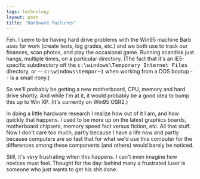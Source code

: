 ```yaml
---
tags: technology
layout: post
title: "Hardware failures"
---
```




Feh. I seem to be having hard drive problems with the Win95 machine Barb uses for work (create tests, log grades, etc.) and we both use to track our finances, scan photos, and play the occasional game. Running scandisk just hangs, multiple times, on a particular directory. (The fact that it's an IE5-specific subdirectory off the <tt>c:\windows\Temporary Internet Files</tt> 
directory, or -- <tt>c:\windows\tempor~1</tt> when working from a DOS bootup -- is a small irony.)

<p>So we'll probably be getting a new motherboard, CPU, memory and hard drive shortly. And while I'm at it, it would probably be a good idea to bump this up to Win XP. (It's currently on Win95 OSR2.)</p>

<p>In doing a little hardware research I realize how out of it I am, and how quickly that happens. I used to be more up on the latest graphics boards, motherboard chipsets, memory speed fact versus fiction, etc. All that stuff. Now I don't care too much, partly because I have a life now and partly because computers are so fast that for what we'd use this computer for the differences among these components (and others) would barely be noticed.</p>

<p>Still, it's very frustrating when this happens. I can't even imagine how novices must feel. Thought for the day: behind many a frustrated luser is someone who just wants to get his shit done.</p>


